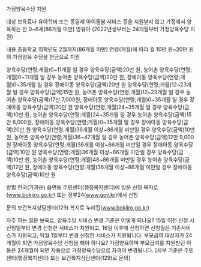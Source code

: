 가정양육수당 지원

대상
 보육료나 유아학비 또는 종일제 아이돌봄 서비스 등을 지원받지 않고 가정에서 양육하는 만 0~6세(86개월 미만) 영유아 (2022년생부터는 24개월부터 가정양육수당 지원)

내용
 초등학교 취학년도 2월까지(86개월 미만) 연령(개월)에 따라 월 10만 원~20만 원의 가정양육 수당을 현금으로 지원

양육수당(연령;개월)0~11개월 일 경우 양육수당(금액)20만 원, 농어촌 양육수당(연령;개월)0~11개월 일 경우 농어촌 양육수당(금액)20만 원, 장애아동 양육수당(연령;개월)0~35개월 일 경우 장애아동 양육수당(금액)20만 원
양육수당(연령;개월)12~23개월 일 경우 양육수당(금액)15만 원, 농어촌 양육수당(연령;개월)12~23개월 일 경우 농어촌 양육수당(금액)17만 7,000원, 장애아동 양육수당(연령;개월)0~35개월 일 경우 장애아동 양육수당(금액)20만 원
양육수당(연령;개월)24~35개월 일 경우 양육수당(금액)10만 원, 농어촌 양육수당(연령;개월)24~35개월 일 경우 농어촌 양육수당(금액)15만 6,000원, 장애아동 양육수당(연령;개월)0~35개월 일 경우 장애아동 양육수당(금액)20만 원
양육수당(연령;개월)36개월 이상~86개월 미만일 경우 양육수당(금액)10만 원, 농어촌 양육수당(연령;개월)36~47개월 일 경우 농어촌 양육수당(금액)12만 9,000원 장애아동 양육수당(연령;개월)36개월 이상~86개월 미만일 경우 장애아동 양육수당(금액)10만 원
양육수당(연령;개월)36개월 이상~86개월 미만일 경우 양육수당(금액)10만 원, 농어촌 양육수당(연령;개월)48~86개월 미만일 경우 농어촌 양육수당(금액)12만 원, 장애아동 양육수당(연령;개월)36개월 이상~86개월 미만일 경우 장애아동 양육수당(금액)10만 원

방법
 전국(가까운) 읍면동 주민센터(행정복지센터)에 방문 신청
 복지로(www.bokjiro.go.kr) 또는 정부24(www.gov.kr)에서 신청

문의
 보건복지상담센터(129)
 복지로 누리집(www.bokjiro.go.kr)

자주 하는 질문
 보육료, 양육수당 서비스 변경 기준은 어떻게 되나요?
   15일 이전 신청 시 신청일부터 변경 신청한 서비스가 지원되고, 16일 이후에 신청하면 신청월은 기존서비스가 지원되고, 익월 1일부터 변경 신청한 서비스가 지원됩니다.
 부모급여 대상자가 24개월이 되면 가정양육수당 신청을 해야 하나요?
   가정양육하며 부모급여를 지원받던 아동은 24개월이 되면 자동으로 가정양육수당으로 자격이 변경됩니다.
   [세부 기준은 주민센터(행정복지센터) 또는 보건복지상담센터(129)로 문의]
